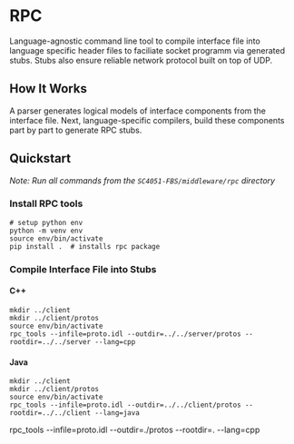 # RPC 

Language-agnostic command line tool to compile interface file into language specific header files to faciliate socket programm via generated stubs. Stubs also ensure reliable network protocol built on top of UDP.

## How It Works

A parser generates logical models of interface components from the interface file. Next, language-specific compilers, build these components part by part to generate RPC stubs.

## Quickstart

_Note: Run all commands from the `SC4051-FBS/middleware/rpc` directory_

### Install RPC tools
```
# setup python env
python -m venv env
source env/bin/activate
pip install .  # installs rpc package
```

### Compile Interface File into Stubs

#### C++

```
mkdir ../client
mkdir ../client/protos
source env/bin/activate
rpc_tools --infile=proto.idl --outdir=../../server/protos --rootdir=../../server --lang=cpp
```

#### Java

```
mkdir ../client
mkdir ../client/protos
source env/bin/activate
rpc_tools --infile=proto.idl --outdir=../../client/protos --rootdir=../../client --lang=java
```

rpc_tools --infile=proto.idl --outdir=./protos --rootdir=. --lang=cpp
